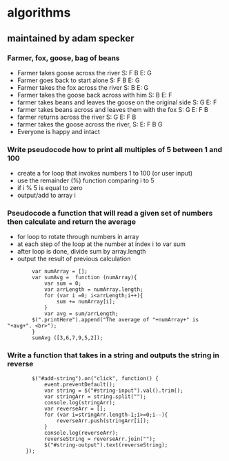 # algorithms
## maintained by adam specker

### Farmer, fox, goose, bag of beans 
* Farmer takes goose across the river S: F B   E: G
* Farmer goes back to start alone  S: F B   E: G
* Farmer takes the fox across the river  S: B   E: G
* Farmer takes the goose back across with him   S: B   E: F
* farmer takes beans and leaves the goose on the original side S: G   E: F
* farmer takes beans across and leaves them with the fox S: G   E: F B
* farmer returns across the river  S: G   E: F B
* farmer takes the goose across the river, S:   E: F B G
* Everyone is happy and intact

### Write pseudocode how to print all multiples of 5 between 1 and 100
* create a for loop that invokes numbers 1 to 100 (or user input)
* use the remainder (%) function comparing i to 5
* if i % 5 is equal to zero
* output/add to array i

### Pseudocode a function that will read a given set of numbers then calculate and return the average
* for loop to rotate through numbers in array
* at each step of the loop at the number at index i to var sum
* after loop is done, divide sum by array.length
* output the result of previous calculation
```
        var numArray = [];
        var sumAvg =  function (numArray){
            var sum = 0;
            var arrLength = numArray.length;
            for (var i =0; i<arrLength;i++){
                sum += numArray[i];
            }
            var avg = sum/arrLength;
        $(".printHere").append("The average of "+numArray+" is "+avg+". <br>");
        }
        sumAvg ([3,6,7,9,5,2]);
```

### Write a function that takes in a string and outputs the string in reverse
```
        $("#add-string").on("click", function() {
            event.preventDefault();
            var string = $("#string-input").val().trim();
            var stringArr = string.split("");
            console.log(stringArr);
            var reverseArr = [];
            for (var i=stringArr.length-1;i>=0;i--){
                reverseArr.push(stringArr[i]);
            }
            console.log(reverseArr);
            reverseString = reverseArr.join("");
            $("#string-output").text(reverseString);
      });
 ```
